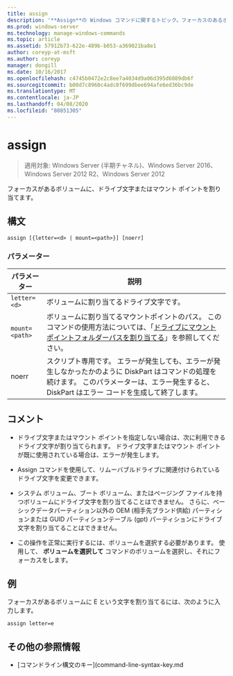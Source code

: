 ```yaml
---
title: assign
description: '**Assign**の Windows コマンドに関するトピック。フォーカスのあるボリュームにドライブ文字またはマウントポイントを割り当てます。'
ms.prod: windows-server
ms.technology: manage-windows-commands
ms.topic: article
ms.assetid: 57912b73-622e-489b-b053-a369021ba8e1
author: coreyp-at-msft
ms.author: coreyp
manager: dongill
ms.date: 10/16/2017
ms.openlocfilehash: c4745b0472e2c8ee7a4034d9a06d395d6089db6f
ms.sourcegitcommit: b00d7c8968c4adc8f699dbee694afe6ed36bc9de
ms.translationtype: MT
ms.contentlocale: ja-JP
ms.lasthandoff: 04/08/2020
ms.locfileid: "80851305"
---
```

# <a name="assign"></a>assign

>適用対象: Windows Server (半期チャネル)、Windows Server 2016、Windows Server 2012 R2、Windows Server 2012

フォーカスがあるボリュームに、ドライブ文字またはマウント ポイントを割り当てます。

## <a name="syntax"></a>構文

```
assign [{letter=<d> | mount=<path>}] [noerr]
```

### <a name="parameters"></a>パラメーター

| パラメーター | 説明 |
| --------- | ----------- |
| `letter=<d>` | ボリュームに割り当てるドライブ文字です。 |
| `mount=<path>` | ボリュームに割り当てるマウントポイントのパス。 このコマンドの使用方法については、「[ドライブにマウントポイントフォルダーパスを割り当てる](https://go.microsoft.com/fwlink/?LinkId=207059)」を参照してください。 |
| noerr | スクリプト専用です。 エラーが発生しても、エラーが発生しなかったかのように DiskPart はコマンドの処理を続けます。 このパラメーターは、エラー発生すると、DiskPart はエラー コードを生成して終了します。 |

## <a name="remarks"></a>コメント

- ドライブ文字またはマウント ポイントを指定しない場合は、次に利用できるドライブ文字が割り当てられます。 ドライブ文字またはマウント ポイントが既に使用されている場合は、エラーが発生します。

- Assign コマンドを使用して、リムーバブルドライブに関連付けられているドライブ文字を変更できます。

- システム ボリューム、ブート ボリューム、またはページング ファイルを持つボリュームにドライブ文字を割り当てることはできません。 さらに、ベーシックデータパーティション以外の OEM (相手先ブランド供給) パーティションまたは GUID パーティションテーブル (gpt) パーティションにドライブ文字を割り当てることはできません。

- この操作を正常に実行するには、ボリュームを選択する必要があります。 使用して、 **ボリュームを選択して** コマンドのボリュームを選択し、それにフォーカスをします。

## <a name="examples"></a><a name=BKMK_examples></a>例
フォーカスがあるボリュームに E という文字を割り当てるには、次のように入力します。
```
assign letter=e
```

## <a name="additional-references"></a>その他の参照情報

- [コマンドライン構文のキー](command-line-syntax-key.md

